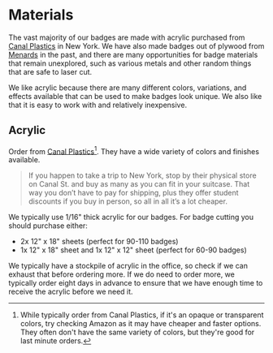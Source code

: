 # Materials

The vast majority of our badges are made with acrylic purchased from
[Canal Plastics](https://www.canalplastic.com/) in New York. We have also
made badges out of plywood from [Menards](https://www.menards.com/store-details/store.html?store=3511)
in the past, and there are many opportunities for badge materials that remain
unexplored, such as various metals and other random things that are safe to
laser cut.

We like acrylic because there are many different colors, variations, and
effects available that can be used to make badges look unique. We also like
that it is easy to work with and relatively inexpensive.

## Acrylic

Order from [Canal Plastics](https://www.canalplastic.com/)[^1]. They have a
wide variety of colors and finishes available.

> If you happen to take a trip to New York, stop by their physical store on
> Canal St. and buy as many as you can fit in your suitcase. That way you
> don’t have to pay for shipping, plus they offer student discounts if you
> buy in person, so all in all it’s a lot cheaper.

We typically use 1/16" thick acrylic for our badges. For badge cutting you
should purchase either:

- 2x 12" x 18" sheets (perfect for 90-110 badges)
- 1x 12" x 18" sheet and 1x 12" x 12" sheet (perfect for 60-90 badges)

We typically have a stockpile of acrylic in the office, so check if we can
exhaust that before ordering more. If we do need to order more, we typically
order eight days in advance to ensure that we have enough time to receive the
acrylic before we need it.

[^1]: While typically order from Canal Plastics, if it's an opaque or
      transparent colors, try checking Amazon as it may have cheaper and
      faster options. They often don't have the same variety of colors, but
      they're good for last minute orders.
